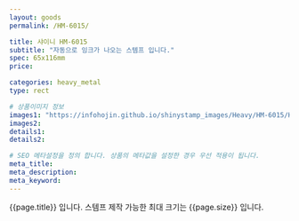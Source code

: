 ```yaml
---
layout: goods
permalink: /HM-6015/

title: 샤이니 HM-6015
subtitle: "자동으로 잉크가 나오는 스템프 입니다."
spec: 65x116mm
price: 

categories: heavy_metal
type: rect

# 상품이미지 정보
images1: "https://infohojin.github.io/shinystamp_images/Heavy/HM-6015/HM-6015_1.jpg"
images2:
details1:
details2:    

# SEO 메타설정을 정의 합니다. 상품의 메타값을 설정한 경우 우선 적용이 됩니다.
meta_title: 
meta_description:
meta_keyword:
---
```


{{page.title}} 입니다. 스템프 제작 가능한 최대 크기는 {{page.size}} 입니다.